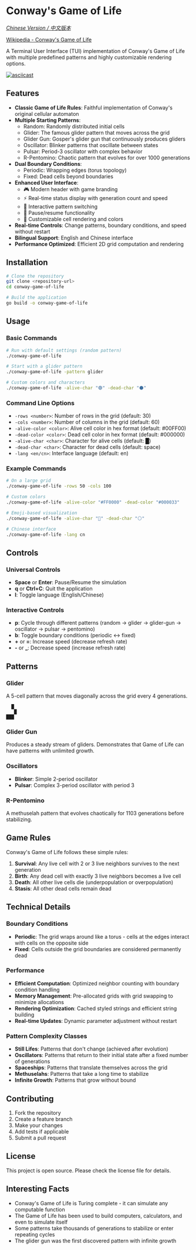 # Conway's Game of Life

_[Chinese Version / 中文版本](README_CN.md)_

[Wikipedia - Conway's Game of Life](https://en.wikipedia.org/wiki/Conway's_Game_of_Life)

A Terminal User Interface (TUI) implementation of Conway's Game of Life with multiple predefined patterns and highly customizable rendering options.

[![asciicast](https://asciinema.org/a/723524.svg)](https://asciinema.org/a/723524)

## Features

- **Classic Game of Life Rules**: Faithful implementation of Conway's original cellular automaton
- **Multiple Starting Patterns**:
  - Random: Randomly distributed initial cells
  - Glider: The famous glider pattern that moves across the grid
  - Glider Gun: Gosper's glider gun that continuously produces gliders
  - Oscillator: Blinker patterns that oscillate between states
  - Pulsar: Period-3 oscillator with complex behavior
  - R-Pentomino: Chaotic pattern that evolves for over 1000 generations
- **Dual Boundary Conditions**:
  - Periodic: Wrapping edges (torus topology)
  - Fixed: Dead cells beyond boundaries
- **Enhanced User Interface**:
  - 🎮 Modern header with game branding
  - ⚡ Real-time status display with generation count and speed
  - 🎨 Interactive pattern switching
  - 🔄 Pause/resume functionality
  - 📐 Customizable cell rendering and colors
- **Real-time Controls**: Change patterns, boundary conditions, and speed without restart
- **Bilingual Support**: English and Chinese interface
- **Performance Optimized**: Efficient 2D grid computation and rendering

## Installation

```bash
# Clone the repository
git clone <repository-url>
cd conway-game-of-life

# Build the application
go build -o conway-game-of-life
```

## Usage

### Basic Commands

```bash
# Run with default settings (random pattern)
./conway-game-of-life

# Start with a glider pattern
./conway-game-of-life -pattern glider

# Custom colors and characters
./conway-game-of-life -alive-char "🟢" -dead-char "⚫"
```

### Command Line Options

- `-rows <number>`: Number of rows in the grid (default: 30)
- `-cols <number>`: Number of columns in the grid (default: 60)
- `-alive-color <color>`: Alive cell color in hex format (default: #00FF00)
- `-dead-color <color>`: Dead cell color in hex format (default: #000000)
- `-alive-char <char>`: Character for alive cells (default: █)
- `-dead-char <char>`: Character for dead cells (default: space)
- `-lang <en/cn>`: Interface language (default: en)

### Example Commands

```bash
# On a large grid
./conway-game-of-life -rows 50 -cols 100

# Custom colors
./conway-game-of-life -alive-color "#FF0000" -dead-color "#000033"

# Emoji-based visualization
./conway-game-of-life -alive-char "🔴" -dead-char "⚪"

# Chinese interface
./conway-game-of-life -lang cn
```

## Controls

### Universal Controls

- **Space** or **Enter**: Pause/Resume the simulation
- **q** or **Ctrl+C**: Quit the application
- **l**: Toggle language (English/Chinese)

### Interactive Controls

- **p**: Cycle through different patterns (random → glider → glider-gun → oscillator → pulsar → pentomino)
- **b**: Toggle boundary conditions (periodic ↔ fixed)
- **+** or **=**: Increase speed (decrease refresh rate)
- **-** or **\_**: Decrease speed (increase refresh rate)

## Patterns

### Glider

A 5-cell pattern that moves diagonally across the grid every 4 generations.

```
  █
   █
███
```

### Glider Gun

Produces a steady stream of gliders. Demonstrates that Game of Life can have patterns with unlimited growth.

### Oscillators

- **Blinker**: Simple 2-period oscillator
- **Pulsar**: Complex 3-period oscillator with period 3

### R-Pentomino

A methuselah pattern that evolves chaotically for 1103 generations before stabilizing.

## Game Rules

Conway's Game of Life follows these simple rules:

1. **Survival**: Any live cell with 2 or 3 live neighbors survives to the next generation
2. **Birth**: Any dead cell with exactly 3 live neighbors becomes a live cell
3. **Death**: All other live cells die (underpopulation or overpopulation)
4. **Stasis**: All other dead cells remain dead

## Technical Details

### Boundary Conditions

- **Periodic**: The grid wraps around like a torus - cells at the edges interact with cells on the opposite side
- **Fixed**: Cells outside the grid boundaries are considered permanently dead

### Performance

- **Efficient Computation**: Optimized neighbor counting with boundary condition handling
- **Memory Management**: Pre-allocated grids with grid swapping to minimize allocations
- **Rendering Optimization**: Cached styled strings and efficient string building
- **Real-time Updates**: Dynamic parameter adjustment without restart

### Pattern Complexity Classes

- **Still Lifes**: Patterns that don't change (achieved after evolution)
- **Oscillators**: Patterns that return to their initial state after a fixed number of generations
- **Spaceships**: Patterns that translate themselves across the grid
- **Methuselahs**: Patterns that take a long time to stabilize
- **Infinite Growth**: Patterns that grow without bound

## Contributing

1. Fork the repository
2. Create a feature branch
3. Make your changes
4. Add tests if applicable
5. Submit a pull request

## License

This project is open source. Please check the license file for details.

## Interesting Facts

- Conway's Game of Life is Turing complete - it can simulate any computable function
- The Game of Life has been used to build computers, calculators, and even to simulate itself
- Some patterns take thousands of generations to stabilize or enter repeating cycles
- The glider gun was the first discovered pattern with infinite growth
